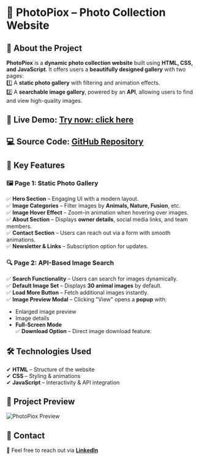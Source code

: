 # 📸 PhotoPiox – Photo Collection Website  

## 🌟 About the Project  
**PhotoPiox** is a **dynamic photo collection website** built using **HTML, CSS, and JavaScript**. It offers users a **beautifully designed gallery** with two pages:  
1️⃣ A **static photo gallery** with filtering and animation effects.  
2️⃣ A **searchable image gallery**, powered by an **API**, allowing users to find and view high-quality images.  

## 🚀 **Live Demo:** [Try now: click here](https://praveenkr398.github.io/PhotoPioX_PhotoCollection_Website/)  
## 💻 **Source Code:** [GitHub Repository](https://github.com/Praveenkr398/PhotoPioX_PhotoCollection_Website)  

## 🎯 Key Features  

### 🖼️ **Page 1: Static Photo Gallery**  
✅ **Hero Section** – Engaging UI with a modern layout.  
✅ **Image Categories** – Filter images by **Animals, Nature, Fusion**, etc.  
✅ **Image Hover Effect** – Zoom-in animation when hovering over images.  
✅ **About Section** – Displays **owner details**, social media links, and team members.  
✅ **Contact Section** – Users can reach out via a form with smooth animations.  
✅ **Newsletter & Links** – Subscription option for updates.  

### 🔍 **Page 2: API-Based Image Search**  
✅ **Search Functionality** – Users can search for images dynamically.  
✅ **Default Image Set** – Displays **30 animal images** by default.  
✅ **Load More Button** – Fetch additional images instantly.  
✅ **Image Preview Modal** – Clicking "View" opens a **popup** with:  
   - Enlarged image preview  
   - Image details  
   - **Full-Screen Mode**  
✅ **Download Option** – Direct image download feature.  

## 🛠️ Technologies Used  
✔ **HTML** – Structure of the website  
✔ **CSS** – Styling & animations  
✔ **JavaScript** – Interactivity & API integration  

## 📌 Project Preview  
![PhotoPiox Preview](preview.png)  

## 📩 Contact  
📧 Feel free to reach out via **[LinkedIn](inkedin.com/in/Praveenkr398)**
